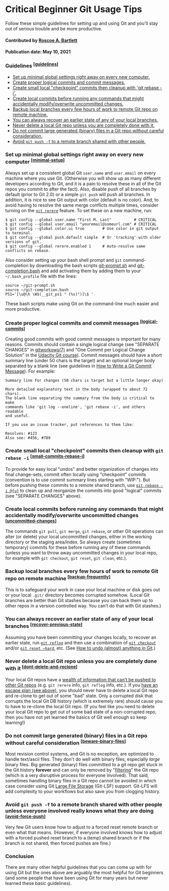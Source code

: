 # Critical Beginner Git Usage Tips

<!-- deck text start -->
Follow these simple guidelines for setting up and using Git and you'll stay out of serious trouble and be more productive.
<!-- deck text end --> 

#### Contributed by [Roscoe A. Bartlett](https://github.com/bartlettroscoe)
#### Publication date: May 10, 2021

<a name="guidelines"></a>

### Guidelines <sup>[[guidelines](#guidelines)]</sup>

* [Set up minimal global settings right away on every new computer.](#minimal-setup)
* [Create proper logical commits and commit messages.](#logical-commits)
* [Create small local "checkpoint" commits then cleanup with 'git rebase -i'.](#small-commits-rebase-i)
* [Create local commits before running any commands that might accidentally modify/overwrite uncommitted changes.](#uncommitted-changes)
* [Backup local branches every few hours of work to remote Git repo on remote machine.](#backup-frequently)
* [You can always recover an earlier state of any of your local branches.](#recover-previous-state)
* [Never delete a local Git repo unless you are completely done with it.](#dont-delete-and-reclone)
* [Do not commit large generated (binary) files in a Git repo without careful consideration.](#beware-binary-files)
* [Avoid `git push -f` to a remote branch shared with other people.](#avoid-force-push)


<a name="minimal-setup"></a>

### Set up minimal global settings right away on every new computer <sup>[[minimal-setup](#minimal-setup)]</sup>

Always set up a consistent global Git `user.name` and `user.email` on every machine where you use Git.
(Otherwise you will show up as many different developers according to Git, and it is a pain to resolve these in all of the Git repos you commit to after the fact).
Also, disable push of all branches by default (prior to Git 2.0) or a simple `git push` will push all branches.
In addition, it is nice to see Git output with color (default is no color).
And, to avoid having to resolve the same merge conflicts multiple times, consider turning on the [`git rerere`](https://git-scm.com/docs/git-rerere) feature.
To set these on a new machine, run:

```
$ git config --global user.name "First M. Last"          # CRITICAL
$ git config --global user.email "youremail@someurl.com" # CRITICAL
$ git config --global color.ui true        # Use color in git output to terminal.
$ git config --global push.default simple  # Or 'tracking' with older versions of git.
$ git config --global rerere.enabled 1     # Auto-resolve same conflicts on rebase.
```

Also consider setting up your bash shell prompt and `git` command-completion by downloading the bash scripts [git-prompt.sh](https://raw.githubusercontent.com/git/git/master/contrib/completion/git-prompt.sh) and [git-completion.bash](https://raw.githubusercontent.com/git/git/master/contrib/completion/git-completion.bash) and add activating them by adding them to your `~/.bash_profile` file with the lines:

``` 
source ~/git-prompt.sh
source ~/git-completion.bash
PS1='[\u@\h \W$(__git_ps1 " (%s)")]\$ '
```

These bash scripts make using Git on the command-line much easier and more productive.


<a name="logical-commits"></a>

### Create proper logical commits and commit messages <sup>[[logical-commits](#logical-commits)]</sup>

Creating good commits with good commit messages is important for many reasons.
Commits should contain a single logical change (see "SEPARATE CHANGES" in [gitworkows(7)](https://www.kernel.org/pub/software/scm/git/docs/gitworkflows.html) and "One Commit per Logical Change Solution" in the [Udacity Git course](https://www.udacity.com/course/version-control-with-git--ud123)).
Commit messages should have a short summary line (under 50 chars is the target) and an optional longer body separated by a blank line (see guidelines in [How to Write a Git Commit Message](https://chris.beams.io/posts/git-commit/)).
For example:

```
Summary line for changes (50 chars is target but a little longer okay)

More detailed explanatory text in the body (wrapped to about 72 chars).
The blank line separating the summary from the body is critical to make
commands like 'git log --oneline', 'git rebase -i', and others readable
and useful.

If you use an issue tracker, put references to them like:

Resolves: #123
Also see: #456, #789
```


<a name="small-commits-rebase-i"></a>

### Create small local "checkpoint" commits then cleanup with `git rebase -i` <sup>[[small-commits-rebase-i](#small-commits-rebase-i)]</sup>

To provide for easy local "undos" and better organization of changes into final change-sets, commit often locally using "checkpoint" commits (convention is to use commit summary lines starting with "WIP:").
But before pushing these commits to a remote shared branch, use [`git rebase -i @{u}`](https://www.atlassian.com/git/tutorials/rewriting-history#git-rebase-i) to clean up and reorganize the commits into good "logical" commits (see "SEPARATE CHANGES" above).


<a name="uncommitted-changes"></a>

### Create local commits before running any commands that might accidentally modify/overwrite uncommitted changes <sup>[[uncommitted-changes](#uncommitted-changes)]</sup>

The commands `git pull`, `git merge`, `git rebase`, or other Git operations can alter (or
delete) your local uncommitted changes, either in the working directory or the staging
area/index.
So always create (sometimes temporary) commits for these before running any of these commands (unless you want to throw away uncommitted changes in your local repo, for example with `git checkout`, `git reset`, `git clean`, etc.).


<a name="backup-frequently"></a>

### Backup local branches every few hours of work to remote Git repo on remote machine <sup>[[backup-frequently](#backup-frequently)]</sup>

This is to safeguard your work in case your local machine or disk goes out or your local `.git/` directory becomes corrupted somehow.
(Local Git branches are better than Git stashes because you can back them up to other repos in a version controlled way.
You can’t do that with Git stashes.)


<a name="recover-previous-state"></a>

### You can always recover an earlier state of any of your local branches <sup>[[recover-previous-state](#recover-previous-state)]</sup>

Assuming you have been committing your changes locally, to recover an earlier state, run [`git reflog`](https://git-scm.com/book/en/v2/Git-Internals-Maintenance-and-Data-Recovery) and then use a combination of [`git checkout`](http://marklodato.github.io/visual-git-guide/index-en.html#checkout) and/or [`git reset –hard`](http://marklodato.github.io/visual-git-guide/index-en.html#reset), etc.
(See [How to undo (almost) anything in Git](https://github.blog/2015-06-08-how-to-undo-almost-anything-with-git/#redo-after-undo-local).)


<a name="dont-delete-and-reclone"></a>

### Never delete a local Git repo unless you are completely done with it <sup>[[dont-delete-and-reclone](#dont-delete-and-reclone)]</sup>

Your local Git repos have a [wealth of information that can’t be pushed to other Git repos](https://www.cs.cmu.edu/~davide/howto/git_lose.html) (e.g. `git rerere` info, `git reflog` info, etc.).
If you [have an escape plan (see above)](#recover-previous-state), you should never have to delete a local Git repo and re-clone to get out of some "bad" state.
Only a corrupted disk that corrupts the local Git DB history (which is extremely rare) should cause you to have to re-clone the local Git repo.
(If you feel like you need to delete your local Git repo to get out of some bad state of a non-corrupted repo, then you have not yet learned the basics of Git well enough so keep learning!)


<a name="beware-binary-files"></a>

### Do not commit large generated (binary) files in a Git repo without careful consideration <sup>[[beware-binary-files](#beware-binary-files)]</sup>

Most revision control systems, and Git is no exception, are optimized to handle text/ascii files.
They don't do well with binary files, especially *large* binary files.
Big generated (binary) files committed to a git repo get stuck in the Git history **forever** and can only be removed by "[filtering](https://git-scm.com/book/en/v2/Git-Tools-Rewriting-History)" the Git repo (which is a very disruptive process for everyone involved).
That said, sometimes handling binary files in a Git repo cannot be avoided in which case consider using Git [Large File Storage](https://git-lfs.github.com/) (Git-LSF) support.
Git-LFS will add complexity to your workflows but also save you from clogging history.


<a name="avoid-force-push"></a>

### Avoid `git push -f` to a remote branch shared with other people unless everyone involved really knows what they are doing <sup>[[avoid-force-push](#avoid-force-push)]</sup>

Very few Git users know how to adjust to a forced reset remote branch or even what that means.
(However, if everyone involved knows how to adjust with a forced pushed reset branch to a (temp) shared branch or if the branch is not shared, then forced pushes are fine.)


### Conclusion

There are many other helpful guidelines that you can come up with for using Git but the ones above are arguably the most helpful for Git beginners (and some people that have been using Git for many years but never learned these basic guidelines).

<!---
 Publish: yes
 Pinned: no
 Topics: revision control, development tools
 RSS update: 2021-05-10
 --->

